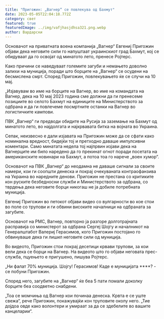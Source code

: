 ```yaml
---
title: "Пригожин: „Вагнер“ се повлекува од Бахмут"
date: 2023-05-05T22:04:18.772Z
category: свет
featured: true
featuredImage: ../img/vafjhasjdhsa321.png.webp
author: Вардарски
---
```


Основачот на приватната воена компанија „Вагнер“ Евгениј Пригожин објави дека неговите сили го напуштаат украинскиот град Бахмут, кој се обидуваат да го освојат од минатото лето, пренесе Ројтерс.

Како причини се наведуваат големите загуби и немањето доволно залихи на муниција, поради што борците на „Вагнер“ се осудени на бесмислена смрт. Според Пригожин, повлекувањето ќе се случи на 10 мај.

„Изјавувам во име на борците на Вагнер, во име на командата на Вагнер, дека на 10 мај 2023 година сме должни да ги пренесеме позициите во селото Бахмут на единиците на Министерството за одбрана и да ги повлечеме посмртните останки на Вагнер во логистичките кампови.

ПВК „Вагнер“ ги предводи обидите на Русија за заземање на Бахмут од минатото лето, во најдолгата и најкрвавата битка на војната во Украина.

Сепак, неизвесно е дали изјавата на Пригожин може да се сфати како номинална вредност, бидејќи тој и претходно даваше импулсивни коментари. Само минатата недела тој најпрвин изјави дека на Вагнерците им било наредено да го прекинат огнот поради посетата на американските новинари на Бахмут, а потоа тоа го нарече „воен хумор“.

Основачот на ПВК „Вагнер“ до неодамна не даваше сигнали за своите намери, кои ги соопшти денеска и покрај очекуваната контраофанзива на Украина во наредните денови. Пригожин не престана со критиките кон руските безбедносни служби и Министерството за одбрана, со тврдења дека неговите борци никогаш не ја добиле потребната муниција.

Евгениј Пригожин во петокот објави видео со вулгарности во кое стои во поле со трупови и ги обвини високите началници на одбраната за загубите.

Основачот на PMC, Вагнер, повторно ја разгоре долготрајната расправија со министерот за одбрана Сергеј Шојгу и началникот на Генералштабот Валериј Герасимов, кого Пригожин постојано го обвинуваше дека ги лишил неговите сили од муниција.

Во видеото, Пригожин стои покрај десетици крвави трупови, за кои вели дека се борци на Вагнер. На видеото што го објави неговата прес-служба, пцуењето е пригушено, пишува Ројтерс.

„Ни фалат 70% муниција. Шојгу! Герасимов! Каде е муницијата \*\*\*\*? - се побуни Пригожин.

Според него, загубите на „Вагнер“ ќе беа 5 пати помали доколку борците беа соодветно снабдени.

„Тоа се момчиња од Вагнер кои починаа денеска. Крвта е се уште свежа“, рече Пригожин, покажувајќи кон труповите околу него. „Тие дојдоа овде како волонтери и умираат за да се здебелите во вашите канцеларии“.
